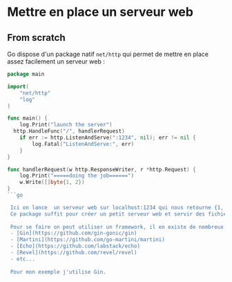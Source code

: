 # Mettre en place un serveur web

## From scratch 

Go dispose d'un package natif ``net/http`` qui permet de mettre en place assez facilement un serveur web :

```go
package main

import(
	"net/http"
	"log"
)

func main() {
	log.Print("launch the server")
  http.HandleFunc("/", handlerRequest)
	if err := http.ListenAndServe(":1234", nil); err != nil {
		log.Fatal("ListenAndServe:", err)
	}
}

func handlerRequest(w http.ResponseWriter, r *http.Request) {
	log.Print("=====doing the job======")
	w.Write([]byte{1, 2})
}
```go

 Ici on lance  un serveur web sur localhost:1234 qui nous retourne {1, 2} sur la page / .
 Ce package suffit pour créer un petit serveur web et servir des fichiers statics (Go dispose aussi d'un outil de templating) mais devient insuffisant si l'on souhaite mettre en place un plus gros serveur, comme une API (ce qui reste pour moi la manière utilisation de Go).
 
 Pour se faire on peut utiliser un framework, il en existe de nombreux :
 - [Gin](https://github.com/gin-gonic/gin)
 - [Martini](https://github.com/go-martini/martini)
 - [Echo](https://github.com/labstack/echo)
 - [Revel](https://github.com/revel/revel)
 - etc...
 
 Pour mon exemple j'utilise Gin.

